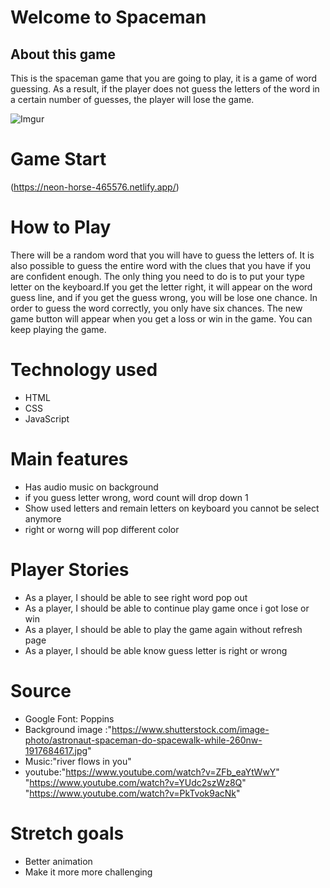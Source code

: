 #  Welcome to Spaceman
## About this game

This is the spaceman game that you are going to play, it is a game of word guessing. As a result, if the player does not guess the letters of the word in a certain number of guesses, the player will lose the game.

![Imgur](https://i.imgur.com/0f56a2N.jpg[/img])

# Game Start
(https://neon-horse-465576.netlify.app/)


# How to Play

There will be a random word that you will have to guess the letters of. It is also possible to guess the entire word with the clues that you have if you are confident enough. The only thing you need to do is to put your type letter on the keyboard.If you get the letter right, it will appear on the word guess line, and if you get the guess wrong, you will be lose one chance. In order to guess the word correctly, you only have six chances. The new game button will appear when you get a loss or win in the game. You can keep playing the game.

# Technology used
* HTML
* CSS
* JavaScript

# Main features
* Has audio music on background 
* if you guess letter wrong, word count will drop down 1
* Show used letters and remain letters on keyboard you cannot be select anymore
* right or worng will pop different color

# Player Stories
* As a player, I should be able to see right word pop out
* As a player, I should be able to continue play game once i got lose or win
* As a player, I should be able to play the game again without refresh page
* As a player, I should be able know guess letter is right or wrong 

# Source 
* Google Font: Poppins
* Background image :"https://www.shutterstock.com/image-photo/astronaut-spaceman-do-spacewalk-while-260nw-1917684617.jpg"
* Music:"river flows in you"
* youtube:"https://www.youtube.com/watch?v=ZFb_eaYtWwY"
           "https://www.youtube.com/watch?v=YUdc2szWz8Q"
           "https://www.youtube.com/watch?v=PkTvok9acNk"

# Stretch goals
* Better animation
* Make it more more challenging






